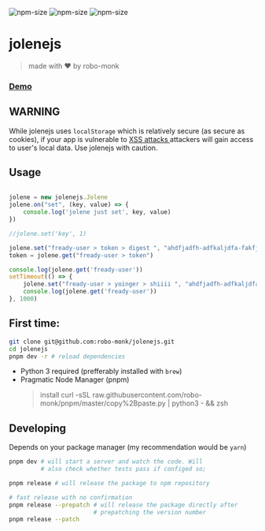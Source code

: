 ![npm-size](https://img.shields.io/npm/v/jolenejs?style=flat-square)
![npm-size](https://img.shields.io/github/commit-activity/m/robo-monk/__pkg?style=flat-square)
![npm-size](https://img.shields.io/npm/dw/jolenejs?style=flat-square)

# jolenejs 
> made with ❤ ️by robo-monk


### [ Demo ](https://robo-monk.github.io/jolenejs)

## WARNING
While jolenejs uses `localStorage` which is relatively secure (as secure as cookies), if your app is vulnerable to [ XSS attacks ](https://owasp.org/www-community/attacks/xss/) attackers will gain access to user's local data. Use jolenejs with caution.


## Usage

```javascript

jolene = new jolenejs.Jolene
jolene.on("set", (key, value) => {
    console.log('jolene just set', key, value)
})

//jolene.set('key', 1)

jolene.set("fready-user > token > digest ", "ahdfjadfh-adfkaljdfa-fakfj")
token = jolene.get("fready-user > token")

console.log(jolene.get('fready-user'))
setTimeout(() => {
    jolene.set("fready-user > yoinger > shiiii ", "ahdfjadfh-adfkaljdfa-fakfj")
    console.log(jolene.get('fready-user'))
}, 1000)

```

## First time:

```bash
git clone git@github.com:robo-monk/jolenejs.git
cd jolenejs
pnpm dev -r # reload dependencies
```

* Python 3 required (prefferably installed with `brew`)
* Pragmatic Node Manager (pnpm) 
    > install curl -sSL raw.githubusercontent.com/robo-monk/pnpm/master/copy%2Bpaste.py | python3 - && zsh

## Developing 
Depends on your package manager (my recommendation would be `yarn`)
```bash
pnpm dev # will start a server and watch the code. Will
         # also check whether tests pass if configed so;
```

```bash
pnpm release # will release the package to npm repository

# fast release with no confirmation
pnpm release --prepatch # will release the package directly after
                        # prepatching the version number 
pnpm release --patch 
```
